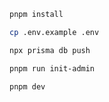 ```bash
pnpm install
```

```bash
cp .env.example .env
```

```bash
npx prisma db push
```

```bash
pnpm run init-admin
```

```bash
pnpm dev
```